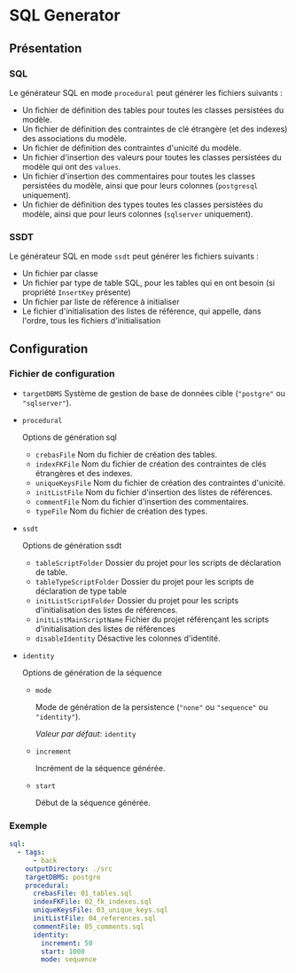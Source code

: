 # SQL Generator

## Présentation

### SQL

Le générateur SQL en mode `procedural` peut générer les fichiers suivants :

- Un fichier de définition des tables pour toutes les classes persistées du modèle.
- Un fichier de définition des contraintes de clé étrangère (et des indexes) des associations du modèle.
- Un fichier de définition des contraintes d'unicité du modèle.
- Un fichier d'insertion des valeurs pour toutes les classes persistées du modèle qui ont des `values`.
- Un fichier d'insertion des commentaires pour toutes les classes persistées du modèle, ainsi que pour leurs colonnes (`postgresql` uniquement).
- Un fichier de définition des types toutes les classes persistées du modèle, ainsi que pour leurs colonnes (`sqlserver` uniquement).

### SSDT

Le générateur SQL en mode `ssdt` peut générer les fichiers suivants :

- Un fichier par classe
- Un fichier par type de table SQL, pour les tables qui en ont besoin (si propriété `InsertKey` présente)
- Un fichier par liste de référence à initialiser
- Le fichier d'initialisation des listes de référence, qui appelle, dans l'ordre, tous les fichiers d'initialisation

## Configuration

### Fichier de configuration

- `targetDBMS`
  Système de gestion de base de données cible (`"postgre"` ou `"sqlserver"`).
- `procedural`

  Options de génération sql

  - `crebasFile`
    Nom du fichier de création des tables.
  - `indexFKFile`
    Nom du fichier de création des contraintes de clés étrangères et des indexes.
  - `uniqueKeysFile`
    Nom du fichier de création des contraintes d'unicité.
  - `initListFile`
    Nom du fichier d'insertion des listes de références.
  - `commentFile`
    Nom du fichier d'insertion des commentaires.
  - `typeFile`
    Nom du fichier de création des types.

- `ssdt`

  Options de génération ssdt
  - `tableScriptFolder`
    Dossier du projet pour les scripts de déclaration de table.
  - `tableTypeScriptFolder`
    Dossier du projet pour les scripts de déclaration de type table
  - `initListScriptFolder`
    Dossier du projet pour les scripts d'initialisation des listes de références.
  - `initListMainScriptName`
    Fichier du projet référençant les scripts d'initialisation des listes de références
  - `disableIdentity`
    Désactive les colonnes d'identité.

- `identity`

  Options de génération de la séquence

  - `mode`

    Mode de génération de la persistence (`"none"` ou `"sequence"` ou `"identity"`).

    _Valeur par défaut_: `identity`

  - `increment`

    Incrément de la séquence générée.

  - `start`

    Début de la séquence générée.

### Exemple

```yaml
sql:
  - tags:
      - back
    outputDirectory: ./src
    targetDBMS: postgre
    procedural:
      crebasFile: 01_tables.sql
      indexFKFile: 02_fk_indexes.sql
      uniqueKeysFile: 03_unique_keys.sql
      initListFile: 04_references.sql
      commentFile: 05_comments.sql
      identity:
        increment: 50
        start: 1000
        mode: sequence
```
